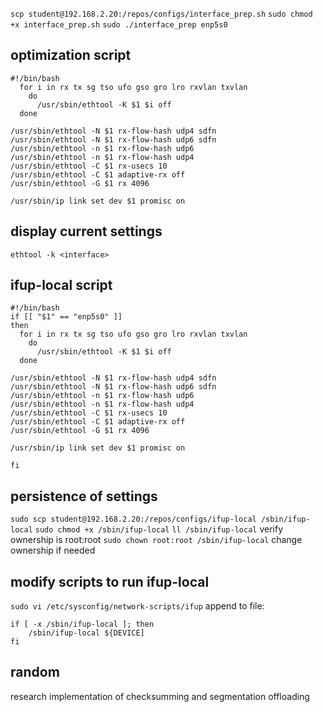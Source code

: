 `scp student@192.168.2.20:/repos/configs/interface_prep.sh`
`sudo chmod +x interface_prep.sh`
`sudo ./interface_prep enp5s0`
## optimization script
```
#!/bin/bash
  for i in rx tx sg tso ufo gso gro lro rxvlan txvlan
    do
      /usr/sbin/ethtool -K $1 $i off
  done

/usr/sbin/ethtool -N $1 rx-flow-hash udp4 sdfn
/usr/sbin/ethtool -N $1 rx-flow-hash udp6 sdfn
/usr/sbin/ethtool -n $1 rx-flow-hash udp6
/usr/sbin/ethtool -n $1 rx-flow-hash udp4
/usr/sbin/ethtool -C $1 rx-usecs 10
/usr/sbin/ethtool -C $1 adaptive-rx off
/usr/sbin/ethtool -G $1 rx 4096

/usr/sbin/ip link set dev $1 promisc on
```

## display current settings
`ethtool -k <interface>`


## ifup-local script
```
#!/bin/bash
if [[ "$1" == "enp5s0" ]]
then
  for i in rx tx sg tso ufo gso gro lro rxvlan txvlan
    do
      /usr/sbin/ethtool -K $1 $i off
  done

/usr/sbin/ethtool -N $1 rx-flow-hash udp4 sdfn
/usr/sbin/ethtool -N $1 rx-flow-hash udp6 sdfn
/usr/sbin/ethtool -n $1 rx-flow-hash udp6
/usr/sbin/ethtool -n $1 rx-flow-hash udp4
/usr/sbin/ethtool -C $1 rx-usecs 10
/usr/sbin/ethtool -C $1 adaptive-rx off
/usr/sbin/ethtool -G $1 rx 4096

/usr/sbin/ip link set dev $1 promisc on

fi
```
## persistence of settings
`sudo scp student@192.168.2.20:/repos/configs/ifup-local /sbin/ifup-local`
`sudo chmod +x /sbin/ifup-local`
`ll /sbin/ifup-local` verify ownership is root:root
`sudo chown root:root /sbin/ifup-local` change ownership if needed


## modify scripts to run ifup-local
`sudo vi /etc/sysconfig/network-scripts/ifup`
append to file:
```
if [ -x /sbin/ifup-local ]; then
    /sbin/ifup-local ${DEVICE]
fi
```

## random
research implementation of checksumming and segmentation offloading
